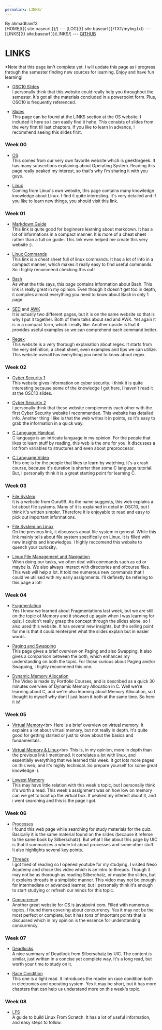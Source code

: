 ```yaml
---
permalink: LINKS/
---
```

By ahmadhanif3<br>
[HOME]({{ site.baseurl }}/) --- [LOG]({{ site.baseurl  }}/TXT/mylog.txt) --- [LINKS]({{ site.baseurl }}/LINKS/) --- [GITHUB](https://github.com/ahmadhanif3)

# LINKS

*Note that this page isn't complete yet. I will update this page as i progress through
the semester finding new sources for learning. Enjoy and have fun learning!<br> 

- [OSC10 Slides](https://www.os-book.com/OS10/slide-dir/index.html)<br>
I personally think that this website could really help you 
throughout the semester. It's got all the materials concluded in a 
powerpoint form. Plus, OSC10 is frequently referenced.

- [Slides](https://github.com/os2xx/os/tree/master/Slides/)<br>
This page can be found at the LINKS section at the OS website. I included
it here so i can easily find it hehe. This consists of slides from the very 
first till last chapters. If you like to learn in advance, I recommend 
seeing this slides first.

### Week 00<br>

- [OS](https://www.geeksforgeeks.org/introduction-of-operating-system-set-1/)<br>
This comes from our very own favorite website which is geekforgeek. It has
many subsections explaining about Operating System. Reading this page really
peaked my interest, so that's why I'm sharing it with you guys.

- [Linux](https://www.linux.com/what-is-linux/)<br>
Coming from Linux's own website, this page contains many knowledge 
knowledge about Linux. I find it quite interesting. It's very 
detailed and if you like to learn new things, you should
visit this link. 

### Week 01<br>

- [Markdown Guide](https://www.markdownguide.org/cheat-sheet/)<br>
This link is quite good for beginners learning about markdown. It has
a lot of informations in a compact manner. It is more of a cheat sheet
rather than a full on guide. This link even helped me create this very website :).

- [Linux Commands](https://www.loggly.com/wp-content/uploads/2015/05/Linux-Cheat-Sheet-Sponsored-By-Loggly.pdf)<br>
This link is a cheat sheet full of linux commands. It has a lot of 
info in a compact manner, which makes it really easy to find useful commands.
So i highly recommend checking this out!

- [Bash](https://devhints.io/bash)<br>
As what the title says, this page contains information about Bash.
This link is really great in my opinion. Even though it doesn't get
too in depth, it compiles almost everything you need to know about Bash
in only 1 page.

- [SED](https://www.geeksforgeeks.org/sed-command-in-linux-unix-with-examples/) and [AWK](https://www.geeksforgeeks.org/awk-command-unixlinux-examples/?ref=lbp)<br>
It is actually two different pages, but it is on the same website 
so that is why I put it together. Both of them talks about sed and AWK.
Yet again it is in a compact form, which i really like. Another upside is
that it provides useful examples so we can comprehend each command better.

- [Regex](https://www.rexegg.com/)<br>
This website is a very thorough explanation about regex. It starts
from the very definition, a cheat sheet, even examples and tips we
can utilize. This website overall has everything you need to know 
about regex.

### Week 02<br>

- [Cyber Security 1](https://accesspointcorp.com/en/blog/cybersecurity-complete-guide/)<br>
This website gives information on cyber security. I think it is quite interesting
because some of the knowledge I get here, i haven't read it at the OSC10 slides. 

- [Cyber Secuirty 2](https://www.kaspersky.com/resource-center/definitions/what-is-cyber-security)<br>
I personally think that these website complements each other with the
first Cyber Security website I recommended. This website has detailed info. 
Another thing I like is that the web writes it in points, so it's easy to
grab the information in a quick way.

- [C Language Handout](https://www.freecodecamp.org/news/the-c-beginners-handbook/)<br>
C language is an intricate language in my opinion. For the people that likes to
learn stuff by reading, this web is the one for you. It discusses a lot from variables
to structures and even about preproccesor. 

- [C Language Video](https://www.youtube.com/watch?v=KJgsSFOSQv0)<br>
This one is for the people that likes to learn by watching. It's a crash course, because
it's duration is shorter than some C language tutorial. But, I personally think it is a
great starting point for learning C.

### Week 03<br>

- [File System](https://www.guru99.com/file-systems-operating-system.html)<br>
It is a website from Guru99. As the name suggests, this web explains a lot about
file systems. Many of it is explained in detail in OSC10, but I think it's written simpler.
Therefore it is enjoyable to read and easy to pick out important informations.

- [File System on Linux](https://www.javatpoint.com/linux-file-system)<br>
On the previous link, it discusses about file system in general. While this link
mainly tells about file system specifically on Linux. It is filled with new insights and
knowledges. I highly reccomend this website to quench your curiosity.

- [Linux File Management and Navigation](https://www.digitalocean.com/community/tutorials/basic-linux-navigation-and-file-management)<br>
When doing our tasks, we often deal with commands such as cd or maybe ls. We also always interact 
with directories and ofcourse files. This web will help a lot. It told me numerous new commands
that I could've utilised with my early assignments. I'll definetly be refering to this page a
lot! 

### Week 04<br>

- [Fragmentation](https://www.javatpoint.com/fragmentation-in-operating-system)<br>
Yes I know we learned about Fragmentations last week, but we are still on the topic of Memory
and it showed up again when I was learning for quiz. I couldn't really grasp the concept 
through the slides alone, so I also used this website. It has several new insights, but the
selling point for me is that it could reinterpret what the slides explain but in easier
words.

- [Paging and Swapping](https://www.geeksforgeeks.org/difference-between-paging-and-swapping-in-os/)<br>
This page gives a brief overview on Paging and also Swapping. It also gives a comparison between the both, which enhances my understanding on both the topic. For those curious about Paging and/or Swapping, I highly recommend this one.

- [Dynamic Memory Allocation](https://www.youtube.com/watch?v=R0qIYWo8igs)<br>
The Video is made by Portfolio Courses, and is described as a quick 30 minutes overview of Dynamic Memory Allocation in C. Well we're learning about C, and we're also learning about Memory Allocation, so I thought to myself why dont I just learn it both at the same time. So here it is!

### Week 05<br>

- [Virtual Memory](https://www.techtarget.com/searchstorage/definition/virtual-memory#:~:text=Virtual%20memory%20is%20a%20common,(RAM)%20to%20disk%20storage.)<br>
Here is a brief overview on virtual memory. It explains a lot about virtual memory, but not really in depth. It's quite good for getting started or just to know about the basics and fundamentals. 

- [Virtual Memory & Linux](https://tldp.org/LDP/sag/html/vm-intro.html#:~:text=Linux%20supports%20virtual%20memory%2C%20that,be%20used%20for%20another%20purpose.)<br>
This is, in my opinion, more in depth than the previous link I mentioned. It correlates a lot with linux, and essentially everything that we learned this week. It got lots more pages on this web, and it's highly technical. So prepare yourself for some great knowledge :).

- [Lowest Memory](https://superuser.com/questions/973925/why-is-the-recommended-memory-on-a-virtualbox-guest-os-512mb)<br>
This may have little relation with this week's topic, but I personally think it's worth a read. This week's assignment was on how low on memory can we get to boot up the virtual box. It peaked my interest about it, and i went searching and this is the page i got. 

### Week 06<br>

- [Processes](https://www.cs.uic.edu/~jbell/CourseNotes/OperatingSystems/3_Processes.html)<br>
I found this web page while searching for study materials for the quiz. Basically it is the same material found on the slides (because it referse to the same book by Silberschatz). But what I like about this page by UIC is that it summarizes a whole lot about processes and some other stuff. It also highlights several key points.

- [Threads](https://www.youtube.com/watch?v=LOfGJcVnvAk)<br>
I got tired of reading so I opened youtube for my studying. I visited Neso Academy and chose this video which is an intro to threads. Though it may not be as thorough as reading Silberchatz, or maybe the slides, but it explains threads in a simplistic manner. This video may not be enough for intermediate or advanced learner, but I personally think it's enough to start studying or refresh our minds for this topic.

- [Concurrency](https://www.javatpoint.com/concurrency-in-operating-system)<br>
Another great website for CS is javatpoint.com. Filled with numerous topics, I found them covering about concurrency. Yes it may not be the most perfect or complete, but it has tons of important points that is discussed which in my opinion is the essence for understanding concurrency. 

### Week 07<br>

- [Deadlocks](https://www.cs.uic.edu/~jbell/CourseNotes/OperatingSystems/7_Deadlocks.html)<br>
A nice summary of Deadlock from Silberschatz by UIC. The content is similar, just written in a concise yet complete way. It's a long read, but worth your time to study on it.

- [Race Condition](https://www.javatpoint.com/what-is-race-condition)<br>
This one is a light read. It introduces the reader on race condition both in electronics and operating system. Yes it may be short, but it has more chapters that can help us understand more on this week's topic.

### Week 08<br>

- [LFS](https://youtube.com/playlist?list=PLyc5xVO2uDsDlbR_LTP37nG6g4vbSSxSZ)<br>
A guide to build Linux From Scratch. It has a lot of useful information, and easy steps to follow.
